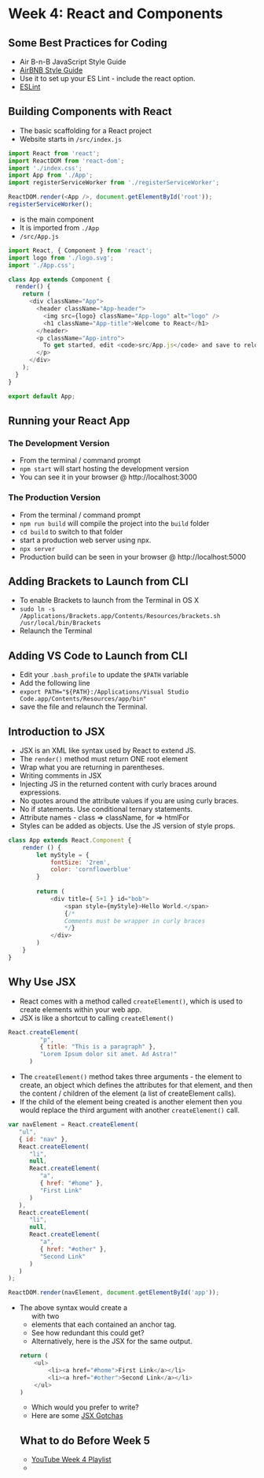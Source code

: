 # Week 4: React and Components

## Some Best Practices for Coding

- Air B-n-B JavaScript Style Guide
- [AirBNB Style Guide](https://github.com/airbnb/javascript)
- Use it to set up your ES Lint - include the react option.
- [ESLint](https://eslint.org/)

## Building Components with React

- The basic scaffolding for a React project
- Website starts in `/src/index.js`

```javascript
import React from 'react';
import ReactDOM from 'react-dom';
import './index.css';
import App from './App';
import registerServiceWorker from './registerServiceWorker';

ReactDOM.render(<App />, document.getElementById('root'));
registerServiceWorker();
```

- <App /> is the main component
- It is imported from `./App`
- `/src/App.js`

```javascript
import React, { Component } from 'react';
import logo from './logo.svg';
import './App.css';

class App extends Component {
  render() {
    return (
      <div className="App">
        <header className="App-header">
          <img src={logo} className="App-logo" alt="logo" />
          <h1 className="App-title">Welcome to React</h1>
        </header>
        <p className="App-intro">
          To get started, edit <code>src/App.js</code> and save to reload.
        </p>
      </div>
    );
  }
}

export default App;
```

## Running your React App

### The Development Version

- From the terminal / command prompt
- `npm start` will start hosting the development version
- You can see it in your browser @ http://localhost:3000


### The Production Version

- From the terminal / command prompt
- `npm run build` will compile the project into the `build` folder
- `cd build` to switch to that folder
- start a production web server using npx.
- `npx server`
- Production build can be seen in your browser @ http://localhost:5000


## Adding Brackets to Launch from CLI

- To enable Brackets to launch from the Terminal in OS X
- `sudo ln -s /Applications/Brackets.app/Contents/Resources/brackets.sh /usr/local/bin/Brackets`
- Relaunch the Terminal

## Adding VS Code to Launch from CLI

- Edit your `.bash_profile` to update the `$PATH` variable
- Add the following line
- `export PATH="${PATH}:/Applications/Visual Studio Code.app/Contents/Resources/app/bin"`
- save the file and relaunch the Terminal.

## Introduction to JSX

- JSX is an XML like syntax used by React to extend JS.
- The `render()` method must return ONE root element
- Wrap what you are returning in parentheses.
- Writing comments in JSX
- Injecting JS in the returned content with curly braces around expressions.
- No quotes around the attribute values if you are using curly braces.
- No if statements. Use conditional ternary statements.
- Attribute names - class => className, for => htmlFor
- Styles can be added as objects. Use the JS version of style props.

```javascript
class App extends React.Component {
    render () {
        let myStyle = {
            fontSize: '2rem',
            color: 'cornflowerblue'
        }
    
        return (
            <div title={ 5+1 } id="bob">
                <span style={myStyle}>Hello World.</span>
                {/*
                Comments must be wrapper in curly braces
                */}
            </div>
        )
    }
}
```

## Why Use JSX

-  React comes with a method called `createElement()`, which is used to create elements within your web app.
- JSX is like a shortcut to calling `createElement()`

```javascript
React.createElement(
         "p",
         { title: "This is a paragraph" },
         "Lorem Ipsum dolor sit amet. Ad Astra!"
      )
```

- The `createElement()` method takes three arguments - the element to create, an object which defines the attributes for that element, and then the content / children of the element (a list of createElement calls).
- If the child of the element being created is another element then you would replace the third argument with another `createElement()` call.

```javascript
var navElement = React.createElement(
   "ul",
   { id: "nav" },
   React.createElement(
      "li",
      null,
      React.createElement(
         "a",
         { href: "#home" },
         "First Link"
      )
   ),
   React.createElement(
      "li",
      null,
      React.createElement(
         "a",
         { href: "#other" },
         "Second Link"
      )
   )
);

ReactDOM.render(navElement, document.getElementById('app'));
```

- The above syntax would create a <ul> with two <li> elements that each contained an anchor tag.
- See how redundant this could get?
- Alternatively, here is the JSX for the same output.

```javascript
return (
    <ul>
        <li><a href="#home">First Link</a></li>
        <li><a href="#other">Second Link</a></li>
    </ul>
)
```

- Which would you prefer to write?
- Here are some [JSX Gotchas](https://reactjs.org/docs/jsx-in-depth.html)


## What to do Before Week 5

- [YouTube Week 4 Playlist](https://www.youtube.com/playlist?list=PLyuRouwmQCjmEBy2Bmrgs83IrkHYCLk70)
- 
